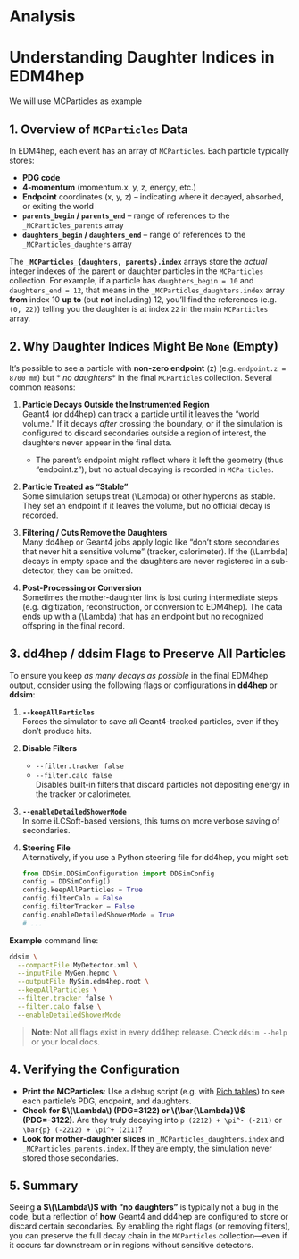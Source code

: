 # Analysis


# Understanding Daughter Indices in EDM4hep

We will use MCParticles as example

## 1. Overview of `MCParticles` Data

In EDM4hep, each event has an array of `MCParticles`. Each particle typically stores:

- **PDG code**
- **4-momentum** (momentum.x, y, z, energy, etc.)
- **Endpoint** coordinates (x, y, z) – indicating where it decayed, absorbed, or exiting the world
- **`parents_begin` / `parents_end`** – range of references to the `_MCParticles_parents` array
- **`daughters_begin` / `daughters_end`** – range of references to the `_MCParticles_daughters` array

The **`_MCParticles_{daughters, parents}.index`** arrays store the *actual* integer indexes of the
parent or daughter particles in the `MCParticles` collection. For example, if a particle has
`daughters_begin = 10` and `daughters_end = 12`, that means in the `_MCParticles_daughters.index`
array **from** index 10 **up to** (but **not** including) 12, you’ll find the references (e.g.
`(0, 22)`) telling you the daughter is at index `22` in the main `MCParticles` array.

## 2. Why Daughter Indices Might Be `None` (Empty)

It’s possible to see a particle with **non-zero endpoint** \(z\) (e.g. `endpoint.z = 8700 mm`) but *
*no daughters** in the final `MCParticles` collection. Several common reasons:

1. **Particle Decays Outside the Instrumented Region**  
   Geant4 (or dd4hep) can track a particle until it leaves the “world volume.” If it decays *after*
   crossing the boundary, or if the simulation is configured to discard secondaries outside a region
   of interest, the daughters never appear in the final data.
    - The parent’s endpoint might reflect where it left the geometry (thus “endpoint.z”), but no
      actual decaying is recorded in `MCParticles`.

2. **Particle Treated as “Stable”**  
   Some simulation setups treat \(\Lambda\) or other hyperons as stable. They set an endpoint if it
   leaves the volume, but no official decay is recorded.

3. **Filtering / Cuts Remove the Daughters**  
   Many dd4hep or Geant4 jobs apply logic like “don’t store secondaries that never hit a sensitive
   volume” (tracker, calorimeter). If the \(\Lambda\) decays in empty space and the daughters are
   never registered in a sub-detector, they can be omitted.

4. **Post-Processing or Conversion**  
   Sometimes the mother-daughter link is lost during intermediate steps (e.g. digitization,
   reconstruction, or conversion to EDM4hep). The data ends up with a \(\Lambda\) that has an
   endpoint but no recognized offspring in the final record.

## 3. dd4hep / ddsim Flags to Preserve All Particles

To ensure you keep *as many decays as possible* in the final EDM4hep output, consider using the
following flags or configurations in **dd4hep** or **ddsim**:

1. **`--keepAllParticles`**  
   Forces the simulator to save *all* Geant4-tracked particles, even if they don’t produce hits.

2. **Disable Filters**
    - `--filter.tracker false`
    - `--filter.calo false`  
      Disables built-in filters that discard particles not depositing energy in the tracker or
      calorimeter.

3. **`--enableDetailedShowerMode`**  
   In some iLCSoft-based versions, this turns on more verbose saving of secondaries.

4. **Steering File**  
   Alternatively, if you use a Python steering file for dd4hep, you might set:
   ```python
   from DDSim.DDSimConfiguration import DDSimConfig
   config = DDSimConfig()
   config.keepAllParticles = True
   config.filterCalo = False
   config.filterTracker = False
   config.enableDetailedShowerMode = True
   # ...
   ```

**Example** command line:

```bash
ddsim \
  --compactFile MyDetector.xml \
  --inputFile MyGen.hepmc \
  --outputFile MySim.edm4hep.root \
  --keepAllParticles \
  --filter.tracker false \
  --filter.calo false \
  --enableDetailedShowerMode
```

> **Note**: Not all flags exist in every dd4hep release. Check `ddsim --help` or your local docs.

## 4. Verifying the Configuration

- **Print the MCParticles**: Use a debug script (e.g.
  with [Rich tables](https://github.com/Textualize/rich)) to see each particle’s PDG, endpoint, and
  daughters.
- **Check for $\(\Lambda\) (PDG=3122) or \(\bar{\Lambda}\)$ (PDG=-3122)**. Are they truly decaying
  into `p (2212) + \pi^- (-211)` or `\bar{p} (-2212) + \pi^+ (211)`?
- **Look for mother-daughter slices** in `_MCParticles_daughters.index` and
  `_MCParticles_parents.index`. If they are empty, the simulation never stored those secondaries.

## 5. Summary

Seeing **a $\(\Lambda\)$ with “no daughters”** is typically not a bug in the code, but a reflection of
**how** Geant4 and dd4hep are configured to store or discard certain secondaries. By enabling the
right flags (or removing filters), you can preserve the full decay chain in the `MCParticles`
collection—even if it occurs far downstream or in regions without sensitive detectors.